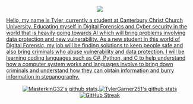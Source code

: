 <!--
**TylerGarner251/TylerGarner251** is a ✨ _particular_ ✨ repository because its `README.md` (this file) appears on your GitHub profile.

Here are some ideas to get you started:

- 🔭 I’m currently working on ...
- 🌱 I’m currently learning ...
- 👯 I’m looking to collaborate on ...
- 🤔 I’m looking for help with ...
- 💬 Ask me about ...
- 📫 How to reach me: ...
- 😄 Pronouns: ...
- ⚡ Fun fact: ...
-->
</p>
<p align="center">
  <a href="www.linkedin.com/in/tyler-garner-b93508247" target="_blank">
    <img src="https://img.shields.io/badge/-Linkedin-0072b1?style=flat&logo=linkedin&logoColor=white">
</p>
Hello, my name is Tyler, currently a student at Canterbury Christ Church University. Educating myself in Digital Forensics and Cyber security in the world that is heavily going towards AI  which will bring problems involving data protection and new vulnerability. As a new student in this world of Digital Forensic, my job will be finding solutions to keep people safe and also bring criminals who abuse vulnerability and data protection. I will be learning coding languages such as C#, Python, and C to help understand how a computer system works and languages involve to bring down criminals and understand how they can obtain information and burry information in steganography.
</p>

<p align="center">
  <a href="https://github.com/TylerGarner251" target="_blank">
    <img align="center" src="https://github-readme-stats.vercel.app/api?username=TylerGarner251&show_icons=true&theme=cobalt" alt="MasterkinG32's github stats" />
  </a>
  <a href="https://github.com/TylerGarner251" target="_blank">
    <img align="center" src="https://github-readme-stats.vercel.app/api/top-langs/?username=TylerGarner251&hide=html,css,Jupyter+Notebook,ruby,cmake,nsis,shell,procfile&theme=calm&langs_count=6&layout=compact" alt="TylerGarner251's github stats" />
  </a>
  <a href="https://git.io/streak-stats"><img src="https://streak-stats.demolab.com?user=TylerGarner251&theme=iceberg&hide_border=true&mode=weekly" alt="GitHub Streak" /></a>
<p>
